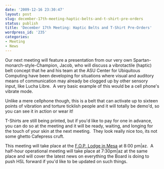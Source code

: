 ```yaml
---
date: '2009-12-16 23:30:47'
layout: post
slug: december-17th-meeting-haptic-belts-and-t-shirt-pre-orders
status: publish
title: 'December 17th Meeting: Haptic Belts and T-Shirt Pre-Orders'
wordpress_id: '235'
categories:
- Meeting
- News
---
```


Our next meeting will feature a presentation from our very own Spartan-monarch-style-Champion, Jacob, who will discuss a vibrotactile (haptic) belt concept that he and his team at the ASU Center for Ubiquitous Computing have been developing for situations where visual and auditory means of communication may already be clogged up by other sensory input, like Lucha Libre.  A very basic example of this would be a cell phone's vibrate mode.

Unlike a mere cellphone though, this is a belt that can activate up to sixteen points of vibration and torture ticklish people and it will totally be demo'd, so you can see it in action or wear it!

T-Shirts are still being printed, but if you'd like to pay for one in advance, you can do so at the meeting and it will be ready, waiting, and longing for the touch of your skin at the next meeting.  They look really nice too, its not some ghetto Cafepress cruft.


This meeting will take place at the [F.O.P. Lodge in Mesa](http://maps.google.com/maps?f=q&hl=en&q=1452+E.+Main+St.%2C+Mesa%2C+AZ) at 8:00 pm|az.  A half-hour operational meeting will take place at 7:30pm|az at the same place and will cover the latest news on everything the Board is doing to push HSL forward if you'd like to be updated on such things.
